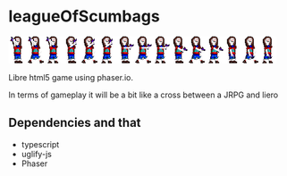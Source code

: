 leagueOfScumbags
================
![alt ebola](release/images/fogle.png "John Fogle")

Libre html5 game using phaser.io.

In terms of gameplay it will be a bit like a cross between a JRPG and liero


Dependencies and that
---------------------
 - typescript
 - uglify-js
 - Phaser
